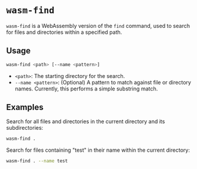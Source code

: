 # `wasm-find`

`wasm-find` is a WebAssembly version of the `find` command, used to search for files and directories within a specified path.

## Usage

```bash
wasm-find <path> [--name <pattern>]
```

- `<path>`: The starting directory for the search.
- `--name <pattern>`: (Optional) A pattern to match against file or directory names. Currently, this performs a simple substring match.

## Examples

Search for all files and directories in the current directory and its subdirectories:

```bash
wasm-find .
```

Search for files containing "test" in their name within the current directory:

```bash
wasm-find . --name test
```
